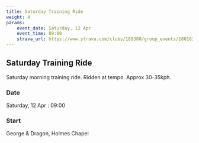 ```yaml
---
title: Saturday Training Ride
weight: 4
params:
    event_date: Saturday, 12 Apr
    event_time: 09:00
    strava_url: https://www.strava.com/clubs/189380/group_events/1801637
---
```


## Saturday Training Ride 

Saturday morning training ride. Ridden at tempo. Approx 30-35kph.

### Date

Saturday, 12 Apr : 09:00

### Start

George &amp; Dragon, Holmes Chapel


